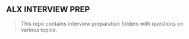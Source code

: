 ## ALX INTERVIEW PREP
> This repo contains interview preparation folders with questions on various topics.
